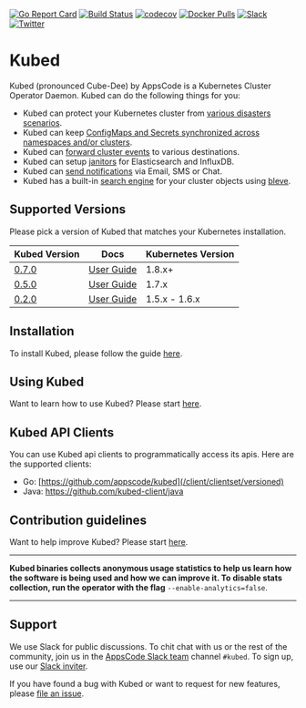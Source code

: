 [![Go Report Card](https://goreportcard.com/badge/github.com/appscode/kubed)](https://goreportcard.com/report/github.com/appscode/kubed)
[![Build Status](https://travis-ci.org/appscode/kubed.svg?branch=master)](https://travis-ci.org/appscode/kubed)
[![codecov](https://codecov.io/gh/appscode/kubed/branch/master/graph/badge.svg)](https://codecov.io/gh/appscode/kubed)
[![Docker Pulls](https://img.shields.io/docker/pulls/appscode/kubed.svg)](https://hub.docker.com/r/appscode/kubed/)
[![Slack](https://slack.appscode.com/badge.svg)](https://slack.appscode.com)
[![Twitter](https://img.shields.io/twitter/follow/appscodehq.svg?style=social&logo=twitter&label=Follow)](https://twitter.com/intent/follow?screen_name=AppsCodeHQ)

# Kubed
Kubed (pronounced Cube-Dee) by AppsCode is a Kubernetes Cluster Operator Daemon. Kubed can do the following things for you:

 - Kubed can protect your Kubernetes cluster from [various disasters scenarios](https://appscode.com/products/kubed/0.7.0/guides/disaster-recovery/).
 - Kubed can keep [ConfigMaps and Secrets synchronized across namespaces and/or clusters](https://appscode.com/products/kubed/0.7.0/guides/config-syncer/).
 - Kubed can [forward cluster events](https://appscode.com/products/kubed/0.7.0/guides/cluster-events/) to various destinations.
 - Kubed can setup [janitors](https://appscode.com/products/kubed/0.7.0/guides/janitors/) for Elasticsearch and InfluxDB.
 - Kubed can [send notifications](https://appscode.com/products/kubed/0.7.0/guides/cluster-events/notifiers/) via Email, SMS or Chat.
 - Kubed has a built-in [search engine](https://appscode.com/products/kubed/0.7.0/guides/apiserver/) for your cluster objects using [bleve](https://github.com/blevesearch/bleve).


## Supported Versions
Please pick a version of Kubed that matches your Kubernetes installation.

| Kubed Version                                                 | Docs                                                            | Kubernetes Version |
|---------------------------------------------------------------|-----------------------------------------------------------------|--------------------|
| [0.7.0](https://github.com/appscode/kubed/releases/tag/0.7.0) | [User Guide](https://appscode.com/products/kubed/0.7.0/)        | 1.8.x+             |
| [0.5.0](https://github.com/appscode/kubed/releases/tag/0.5.0) | [User Guide](https://appscode.com/products/kubed/0.5.0/)        | 1.7.x              |
| [0.2.0](https://github.com/appscode/kubed/releases/tag/0.2.0) | [User Guide](https://github.com/appscode/kubed/tree/0.2.0/docs) | 1.5.x - 1.6.x      |

## Installation
To install Kubed, please follow the guide [here](https://appscode.com/products/kubed/0.7.0/setup/install/).

## Using Kubed
Want to learn how to use Kubed? Please start [here](https://appscode.com/products/kubed/0.7.0/).

## Kubed API Clients
You can use Kubed api clients to programmatically access its apis. Here are the supported clients:

- Go: [https://github.com/appscode/kubed](/client/clientset/versioned)
- Java: https://github.com/kubed-client/java

## Contribution guidelines
Want to help improve Kubed? Please start [here](https://appscode.com/products/kubed/0.7.0/welcome/contributing/).

---

**Kubed binaries collects anonymous usage statistics to help us learn how the software is being used and how we can improve it. To disable stats collection, run the operator with the flag** `--enable-analytics=false`.

---

## Support
We use Slack for public discussions. To chit chat with us or the rest of the community, join us in the [AppsCode Slack team](https://appscode.slack.com/messages/C6HSHCKBL/details/) channel `#kubed`. To sign up, use our [Slack inviter](https://slack.appscode.com/).

If you have found a bug with Kubed or want to request for new features, please [file an issue](https://github.com/appscode/kubed/issues/new).
